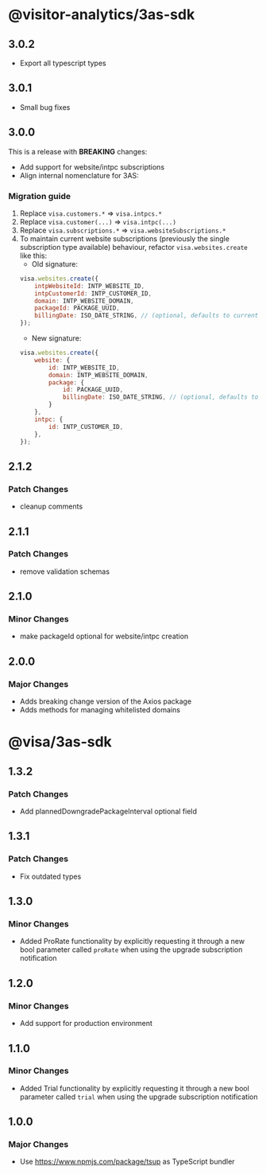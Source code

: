 # @visitor-analytics/3as-sdk

## 3.0.2

- Export all typescript types

## 3.0.1

- Small bug fixes

## 3.0.0

This is a release with **BREAKING** changes:

- Add support for website/intpc subscriptions
- Align internal nomenclature for 3AS:

### Migration guide

1. Replace `visa.customers.*` => `visa.intpcs.*`
2. Replace `visa.customer(...)` => `visa.intpc(...)`
3. Replace `visa.subscriptions.*` => `visa.websiteSubscriptions.*`
4. To maintain current website subscriptions (previously the single subscription type available) behaviour, refactor `visa.websites.create` like this:
   - Old signature:
    ```js
    visa.websites.create({
        intpWebsiteId: INTP_WEBSITE_ID,
        intpCustomerId: INTP_CUSTOMER_ID,
        domain: INTP_WEBSITE_DOMAIN,
        packageId: PACKAGE_UUID,
        billingDate: ISO_DATE_STRING, // (optional, defaults to current time)
    });
    ```
   - New signature:
    ```js
    visa.websites.create({
        website: {
            id: INTP_WEBSITE_ID,
            domain: INTP_WEBSITE_DOMAIN,
            package: {
                id: PACKAGE_UUID,
                billingDate: ISO_DATE_STRING, // (optional, defaults to current time)
            }
        },
        intpc: {
            id: INTP_CUSTOMER_ID,
        },
    });
    ```

## 2.1.2

### Patch Changes

- cleanup comments

## 2.1.1

### Patch Changes

- remove validation schemas

## 2.1.0

### Minor Changes

- make packageId optional for website/intpc creation

## 2.0.0

### Major Changes

- Adds breaking change version of the Axios package
- Adds methods for managing whitelisted domains

# @visa/3as-sdk

## 1.3.2

### Patch Changes

- Add plannedDowngradePackageInterval optional field

## 1.3.1

### Patch Changes

- Fix outdated types

## 1.3.0

### Minor Changes

- Added ProRate functionality by explicitly requesting it through a new bool parameter called `proRate` when using the upgrade subscription notification

## 1.2.0

### Minor Changes

- Add support for production environment

## 1.1.0

### Minor Changes

- Added Trial functionality by explicitly requesting it through a new bool parameter called `trial` when using the upgrade subscription notification

## 1.0.0

### Major Changes

- Use https://www.npmjs.com/package/tsup as TypeScript bundler
